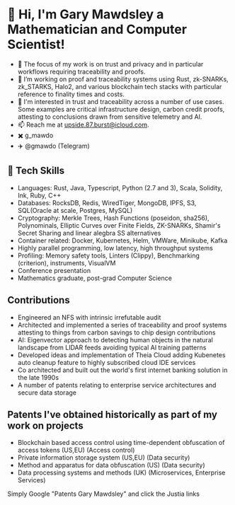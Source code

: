 # 👋 Hi, I'm Gary Mawdsley a Mathematician and Computer Scientist!

- 🔭 The focus of my work is on trust and privacy and in particular workflows requiring traceability and proofs.
- 🌱 I’m working on proof and traceability systems using Rust, zk-SNARKs, zk_STARKS, Halo2, and various blockchain tech stacks with particular reference to finality times and costs.
- 🚀 I'm interested in trust and traceability across a number of use cases. Some examples are critical infrastructure design, carbon credit proofs, attesting to conclusions drawn from sensitive telemetry and AI.
- 📫 Reach me at [upside.87.burst@icloud.com](mailto:upside.87.burst@icloud.com).
- ✖️ g_mawdo
- ✈️ @gmawdo (Telegram)

## 🌟 Tech Skills
- Languages: Rust, Java, Typescript, Python (2.7 and 3), Scala, Solidity, Ink, Ruby, C++
- Databases: RocksDB, Redis, WiredTiger, MongoDB, IPFS, S3, SQL(Oracle at scale, Postgres, MySQL)
- Cryptography: Merkle Trees, Hash Functions (poseidon, sha256), Polynominals, Elliptic Curves over Finite Fields, ZK-SNARKs, Shamir's Secret Sharing and linear alegbra SS alternatives
- Container related: Docker, Kubernetes, Helm, VMWare, Minikube, Kafka
- Highly parallel programming, low latency, high throughput systems
- Profiling: Memory safety tools, Linters (Clippy), Benchmarking (criterion), instruments, VisualVM
- Conference presentation
- Mathematics graduate, post-grad Computer Science

## Contributions
- Engineered an NFS with intrinsic irrefutable audit
- Architected and implemented a series of traceability and proof systems attesting to things from carbon savings to chip design contributions
- AI: Eigenvector approach to detecting human objects in the natural landscape from LIDAR feeds avoiding typical AI training patterns
- Developed ideas and implementation of Theia Cloud adding Kubenetes auto cleanup feature to highly subscribed cloud IDE services
- Co architected and built out the world's first internet banking solution in the late 1990s
- A number of patents relating to enterprise service architectures and secure data storage

## Patents I've obtained historically as part of my work on projects
- Blockchain based access control using time-dependent obfuscation of access tokens (US,EU) (Access control)
- Private information storage system (US,EU) (Data security)
- Method and apparatus for data obfuscation (US) (Data security)
- Data processing systems and methods (UK) (Microservices, Enterprise Services)

Simply Google "Patents Gary Mawdsley" and click the Justia links


